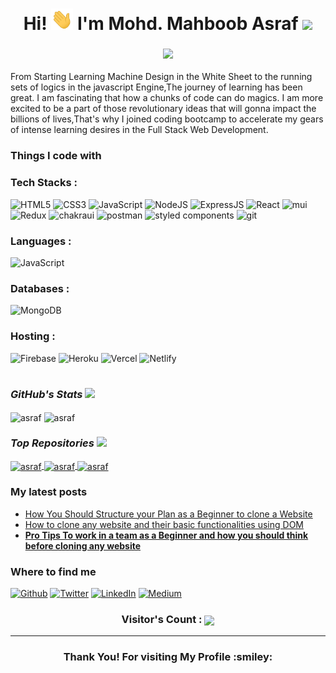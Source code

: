 <h1 align="center"> Hi! <img src="https://raw.githubusercontent.com/ABSphreak/ABSphreak/master/gifs/Hi.gif" width="35"/> I'm Mohd. Mahboob Asraf <img src="https://emojis.slackmojis.com/emojis/images/1531849430/4246/blob-sunglasses.gif?1531849430" width="30"/></h1>

<h3 align="center"> <img src="https://readme-typing-svg.herokuapp.com?color=00FF00&lines=Full+Stack+Developer+%3A)" /> </h3>

<!-- <h3><i>A Passionate & Enthusiastic Full-Stack Web Developer</i></h3> -->
<p>From Starting Learning Machine Design in the White Sheet to the running sets of logics in the javascript Engine,The journey of learning has been great. I am fascinating that how a chunks of code can do magics. I am more excited to be a part of those revolutionary ideas that will gonna  impact the billions of lives,That's why I joined coding bootcamp to accelerate my gears of intense learning desires in the Full Stack Web Development. </p>

<h3>Things I code with</h3>
<h3 align="left">Tech Stacks :</h3>
<div align="left">
<img alt="HTML5" src="https://img.shields.io/badge/html5-%23E34F26.svg?style=for-the-badge&logo=html5&logoColor=white"/>
<img alt="CSS3" src="https://img.shields.io/badge/css3-%231572B6.svg?style=for-the-badge&logo=css3&logoColor=white"/> 
<img alt="JavaScript" src="https://img.shields.io/badge/javascript-%23323330.svg?style=for-the-badge&logo=javascript&logoColor=%23F7DF1E"/> 
<img alt="NodeJS" src="https://img.shields.io/badge/node.js-%2343853D.svg?style=for-the-badge&logo=node-dot-js&logoColor=white"/>
<img alt="ExpressJS" src="https://img.shields.io/badge/Express.js-000000?style=for-the-badge&logo=express&logoColor=white"/>
<img alt="React" src="https://img.shields.io/badge/react-%2320232a.svg?style=for-the-badge&logo=react&logoColor=%2361DAFB"/>
<img alt="mui" src="https://img.shields.io/badge/Material%20UI-007FFF?style=for-the-badge&logo=mui&logoColor=white"/>
<img alt="Redux" src="https://img.shields.io/badge/Redux-593D88?style=for-the-badge&logo=redux&logoColor=white"/>
<img alt="chakraui" src="https://img.shields.io/badge/Chakra--UI-319795?style=for-the-badge&logo=chakra-ui&logoColor=white"/>
<img alt="postman" src="https://img.shields.io/badge/Postman-EF5B25?style=for-the-badge&logo=postman&logoColor=white"/>
<img alt="styled components" src="https://img.shields.io/badge/Styled_Components-db7092?style=for-the-badge&logo=styled-components&logoColor=white"/>
<img alt="git" src="https://img.shields.io/badge/Git-F05032?style=for-the-badge&logo=git&logoColor=white"/>
	
	

<!-- <img alt="TailwindCSS" src="https://img.shields.io/badge/Tailwind_CSS-38B2AC?style=for-the-badge&logo=tailwind-css&logoColor=white"/> -->
<!-- <img alt="Bootstrap" src="https://img.shields.io/badge/bootstrap-%23563D7C.svg?style=for-the-badge&logo=bootstrap&logoColor=white"/> -->
<!-- <img alt="sass" src="https://img.shields.io/badge/Sass-CC6699?style=for-the-badge&logo=sass&logoColor=white"/> -->
<br>

<!-- <img alt="NextJS" src="https://img.shields.io/badge/next.js-000000?style=for-the-badge&logo=nextdotjs&logoColor=white"/> -->
<!-- <img alt="sockteio" src="https://img.shields.io/badge/Socket.io-010101?&style=for-the-badge&logo=Socket.io&logoColor=white"/> -->
</div>

<h3 align="left">Languages :</h3>
<div align="left">
<!--   <img alt="Java" src="https://img.shields.io/badge/java-%23ED8B00.svg?style=for-the-badge&logo=java&logoColor=white"/> -->
  <img alt="JavaScript" src="https://img.shields.io/badge/javascript-%23323330.svg?style=for-the-badge&logo=javascript&logoColor=%23F7DF1E"/> 
<!--   <img alt="Python" src="https://img.shields.io/badge/python-%2314354C.svg?style=for-the-badge&logo=python&logoColor=white"/> -->
</div>

<h3 align="left">Databases :</h3>
<div align="left">
<!--   <img alt="MySQL" src="https://img.shields.io/badge/mysql-%2300f.svg?style=for-the-badge&logo=mysql&logoColor=white"/> -->
  <img alt="MongoDB" src ="https://img.shields.io/badge/MongoDB-4EA94B?style=for-the-badge&logo=mongodb&logoColor=white"/>
<!--   <img alt="SQLite" src ="https://img.shields.io/badge/sqlite-%2307405e.svg?style=for-the-badge&logo=sqlite&logoColor=white"/> -->
<!--   <img alt="PostgreSQL" src ="https://img.shields.io/badge/PostgreSQL-316192?style=for-the-badge&logo=postgresql&logoColor=white"/> -->
</div>


<h3 align="left">Hosting :</h3>
<div align="left">
<!--   <img alt="AWS" src="https://img.shields.io/badge/Amazon_AWS-FF9900?style=for-the-badge&logo=amazonaws&logoColor=white"/> -->
<!--   <img alt="DigitalOcean" src="https://img.shields.io/badge/DigitalOcean-%230167ff.svg?style=for-the-badge&logo=digitalOcean&logoColor=white"/> -->
  <img alt="Firebase" src="https://img.shields.io/badge/firebase-%23039BE5.svg?style=for-the-badge&logo=firebase"/>
  <img alt="Heroku" src="https://img.shields.io/badge/heroku-%23430098.svg?style=for-the-badge&logo=heroku&logoColor=white"/>
  <img alt="Vercel" src="https://img.shields.io/badge/Vercel-000000?style=for-the-badge&logo=vercel&logoColor=white"/>
  <img alt="Netlify" src="https://img.shields.io/badge/Netlify-00C7B7?style=for-the-badge&logo=netlify&logoColor=white"/>
</div><br/>



<h3><i>GitHub's Stats <img src="https://camo.githubusercontent.com/f11b92476ee793cfe97f20e0564ab552bd9bd670179d7b6772c59bb4d3218ca6/68747470733a2f2f692e70696e696d672e636f6d2f6f726967696e616c732f36352f63342f66342f36356334663435323537316265313236316539633632336637646134383861632e676966" width="35"/></i></h3>
<p>
<img align="center" src="https://github-readme-stats.vercel.app/api?username=mm-asraf&count_private=true&show_icons=true&include_all_commits=true&hide=issues,contribs&border_radius=0&locale=en" alt="asraf" height="139"/>
	<img align="center" src="https://github-readme-stats.vercel.app/api/top-langs/?username=mm-asraf&layout=compact&exclude_repo=FT-WEB-12-U3-C4-Eval&border_radius=0" alt="asraf" height="139" />
</p>




<h3><i>Top Repositories <img src="https://external-content.duckduckgo.com/iu/?u=https%3A%2F%2Fblog.rapidapi.com%2Fwp-content%2Fuploads%2F2017%2F01%2Foctocat.gif&f=1&nofb=1" width="50" /> </i></h3>

<p>
 
<a href="https://github.com/mm-asraf/snapchat-clone">
<img align="center" src="https://github-readme-stats.vercel.app/api/pin/?username=mm-asraf&repo=snapchat-clone&locale=en&border_radius=0&border_color=02D892&bg_color=0D1117&title_color=C9D1D9&text_color=8B949E&icon_color=02D892" alt="asraf"/>
</a>

<a href="https://github.com/mm-asraf/storiesBooks">
<img align="center" src="https://github-readme-stats.vercel.app/api/pin/?username=mm-asraf&repo=storiesBooks&locale=en&border_radius=0&border_color=02D892&bg_color=0D1117&title_color=C9D1D9&text_color=8B949E&icon_color=02D892" alt="asraf"/>
</a>


<a href="https://github.com/mm-asraf/Purplle-Clone">
<img align="center" src="https://github-readme-stats.vercel.app/api/pin/?username=mm-asraf&repo=Purplle-Clone&locale=en&border_radius=0&border_color=02D892&bg_color=0D1117&title_color=C9D1D9&text_color=8B949E&icon_color=02D892" alt="asraf"/>
</a>
</p>

<h3>My latest posts</h3>
<ul>
  <li><a href="https://hashnode.com/post/cloning-of-e-commerce-website-tanishqcoin-cksxeehp10myukxs1eabcaqcc"> How You Should Structure your Plan as a Beginner to clone a Website</i></li>
    
   <li><a href="https://shwetamane13.hashnode.dev/cloning-the-purplle-website"> How to clone any website and their basic functionalities using DOM</i></li>
    
  
  <li><a href="https://hashnode.com/post/cloning-of-e-commerce-website-sugarcosmetic-mvp-clone-cku8cpsau0hn6szs15j8bcy53"><b>Pro Tips To work in a team as a Beginner and how you should think before cloning any website</b></a><br/></li>
  
  
  
</ul>




<h3>Where to find me</h3>
<p><a href="https://github.com/mm-asraf" target="_blank"><img alt="Github" src="https://img.shields.io/badge/GitHub-%2312100E.svg?&style=for-the-badge&logo=Github&logoColor=white" /></a> <a href="https://twitter.com/mahboob_asraf" target="_blank"><img alt="Twitter" src="https://img.shields.io/badge/twitter-%231DA1F2.svg?&style=for-the-badge&logo=twitter&logoColor=white" /></a> <a href="https://www.linkedin.com/in/mahboob-asraf/" target="_blank"><img alt="LinkedIn" src="https://img.shields.io/badge/linkedin-%230077B5.svg?&style=for-the-badge&logo=linkedin&logoColor=white" /></a> <a href="https://hashnode.com/@Mahboob786" target="_blank"><img alt="Medium" src="https://img.shields.io/badge/hashnode-%3333ff.svg?&style=for-the-badge&logo=hashnode&logoColor=white" /></a>
</p>

<h3 align="center">Visitor's Count :  <img align="center" src="https://profile-counter.glitch.me/mm-asraf/count.svg"/></h3>

------------
<h3 align="center">Thank You! For visiting My Profile :smiley:</h3>

